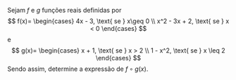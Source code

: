 Sejam $f$ e $g$ funções reais definidas por 
$$
    f(x)=
    \begin{cases}
        4x - 3, \text{ se } x\geq 0 \\
        x^2 - 3x + 2, \text{ se } x < 0
    \end{cases}
$$
e 
$$
    g(x)=
    \begin{cases}
        x + 1, \text{ se } x > 2 \\
        1 - x^2, \text{ se } x \leq 2
    \end{cases}
$$
Sendo assim, determine a expressão de $f\circ g(x)$.